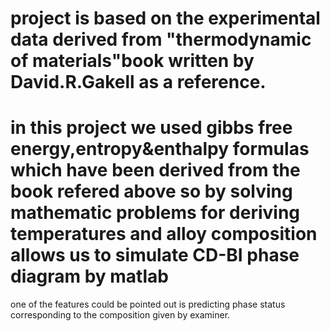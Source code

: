 # project is based on the experimental data derived from "thermodynamic of materials"book written by David.R.Gakell as a reference.
# in this project we used gibbs free energy,entropy&enthalpy formulas which have been derived from the book refered above so by solving mathematic problems for deriving temperatures and alloy composition allows us to simulate CD-BI phase diagram by matlab
one of the features could be pointed out is predicting phase status corresponding to the composition given by examiner.
